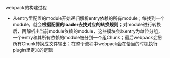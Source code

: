 webpack的构建过程
- 从entry里配置的module开始递归解析entry依赖的所有module；每找到一个module，就会**根据配置的loader去找对应的转换规则**；对module进行转换后，再解析出当前module依赖的module，这些模块会以entry为单位分组，一个entry和其所有依赖的module被分到一个组Chunk；最后webpack会把所有Chunk转换成文件输出；在整个流程中webpack会在恰当的时机执行plugin里定义的逻辑